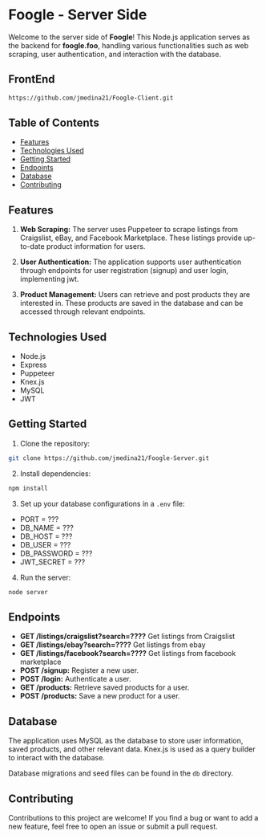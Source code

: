 # Foogle - Server Side

Welcome to the server side of **Foogle**! This Node.js application serves as the backend for **foogle.foo**, handling various functionalities such as web scraping, user authentication, and interaction with the database.

## FrontEnd 
```bash
https://github.com/jmedina21/Foogle-Client.git
```

## Table of Contents
- [Features](#features)
- [Technologies Used](#technologies-used)
- [Getting Started](#getting-started)
- [Endpoints](#endpoints)
- [Database](#database)
- [Contributing](#contributing)


## Features

1. **Web Scraping:**
   The server uses Puppeteer to scrape listings from Craigslist, eBay, and Facebook Marketplace. These listings provide up-to-date product information for users.

2. **User Authentication:**
   The application supports user authentication through endpoints for user registration (signup) and user login, implementing jwt.

3. **Product Management:**
   Users can retrieve and post products they are interested in. These products are saved in the database and can be accessed through relevant endpoints.

## Technologies Used

- Node.js
- Express
- Puppeteer
- Knex.js
- MySQL
- JWT

## Getting Started

1. Clone the repository:
```bash
git clone https://github.com/jmedina21/Foogle-Server.git
```

2. Install dependencies:
```bash
npm install
```

3. Set up your database configurations in a `.env` file:

- PORT = ???
- DB_NAME = ???
- DB_HOST = ???
- DB_USER = ???
- DB_PASSWORD = ???
- JWT_SECRET = ???


4. Run the server:
```bash
node server
```

## Endpoints

- **GET /listings/craigslist?search=????** Get listings from Craigslist
- **GET /listings/ebay?search=????** Get listings from ebay
- **GET /listings/facebook?search=????** Get listings from facebook marketplace
- **POST /signup:** Register a new user.
- **POST /login:** Authenticate a user.
- **GET /products:** Retrieve saved products for a user.
- **POST /products:** Save a new product for a user.

## Database

The application uses MySQL as the database to store user information, saved products, and other relevant data. Knex.js is used as a query builder to interact with the database.

Database migrations and seed files can be found in the `db` directory.

## Contributing

Contributions to this project are welcome! If you find a bug or want to add a new feature, feel free to open an issue or submit a pull request.
